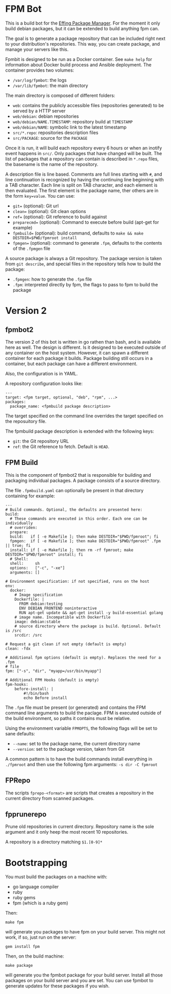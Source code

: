 FPM Bot
=======

This is a build bot for the [Effing Package Manager](http://github.com/jordansissel/fpm). For the moment it only build debian packages, but it can be extended to build anything fpm can.

The goal is to generate a package repository that can be included right next to your distribution's repositories. This way, you can create package, and manage your servers like this.

Fpmbit is designed to be run as a Docker container. See `make help` for information about Docker build process and Ansible deployment. The container provides two volumes:

- `/var/log/fpmbot`: the logs
- `/var/lib/fpmbot`: the main directory

The main directory is composed of different folders:

- `web`: contains the publicly accessible files (repositories generated) to be served by a HTTP server
- `web/debian`: debian repositories
- `web/debian/NAME.TIMESTAMP`: repository build at `TIMESTAMP`
- `web/debian/NAME`: symbolic link to the latest timestamp
- `src/*.repo`: repositories description files
- `src/PACKAGE`: source for the `PACKAGE`

Once it is run, it will build each repository every 6 hours or when an inotify event happens in `src/`. Only packages that have changed will be built. The list of packages that a repository can contain is described in `*.repo` files, the basename is the name of the repository.

A description file is line based. Comments are full lines starting with `#`, and line continuation is recognized by having the continuing line beginning with a TAB character. Each line is split on TAB character, and each element is then evaluated. The first element is the package name, ther others are in the form `key=value`. You can use:

- `git=` (optional): Git url
- `clean=` (optional): Git clean options
- `ref=` (optional): Git reference to build against
- `preparecmd=` (optional): Command to execute before build (apt-get for example)
- `fpmbuild=` (optional): build command, defaults to `make && make DESTDIR=$PWD/fpmroot install`
- `fpmgen=` (optional): command to generate `.fpm`, defaults to the contents of the `.fpmgen` file

A source package is always a Git repository. The package version is taken from `git describe`, and special files in the repository tells how to build the package:

- `.fpmgen`: how to generate the `.fpm` file
- `.fpm`: interpreted directly by fpm, the flags to pass to fpm to build the package

Version 2
=========

fpmbot2
-------

The version 2 of this bot is written in go rathen than bash, and is available
here as well. The design is different. Is it designed to be executed outside of
any container on the host system. However, it can spawn a different container
for each package it builds. Package building still occurs in a container, but
each package can have a different environment.

Also, the configuration is in YAML.

A repository configuration looks like:

    --- 
    target: <fpm target, optional, "deb", "rpm", ...>
    packages:
      package_name: <fpmbuild package description>

The target specified on the command line overrides the target specified on the
reposuitory file.

The fpmbuild package description is extended with the following keys:

- `git`: the Git repository URL
- `ref`: the Git reference to fetch. Default is `HEAD`.

FPM Build
---------

This is the component of fpmbot2 that is responsible for building and packaging
individual packages. A package consists of a source directory.

The file `.fpmbuild.yaml` can optionally be present in that directory
containing for example:

    --- 
    # Build commands. Optional, the defaults are presented here:
    build:
      # These commands are executed in this order. Each one can be individually
      # overriden:
      prepare:
      build:   if [ -e Makefile ]; then make DESTDIR="$PWD/fpmroot"; fi
      fpmgen:  if [ -e Makefile ]; then make DESTDIR="$PWD/fpmroot" .fpm || true; fi
      install: if [ -e Makefile ]; then rm -rf fpmroot; make DESTDIR="$PWD/fpmroot" install; fi
      # Shell:
      shell:     sh
      options:   ["-c", "-xe"]
      arguments: []

    # Environment specification: if not specified, runs on the host
    env:
      docker:
        # Image specification
        Dockerfile: |
          FROM debian:testing
          ENV DEBIAN_FRONTEND noninteractive
          RUN apt-get update && apt-get install -y build-essential golang
        # image name. Incompatible with Dockerfile
        image: debian:stable
        # source directory where the package is build. Optional. Default is /src
        srcdir: /src

    # Request a git clean if not empty (default is empty)
    clean: -fdx

    # Additional fpm options (default is empty). Replaces the need for a .fpm
    # file
    fpm: ["-s", "dir", "myapp=/usr/bin/myapp"]

    # Additional FPM Hooks (default is empty)
    fpm-hooks:
        before-install: |
            #!/bin/bash
            echo Before install

The `.fpm` file must be present (or generated) and contains the FPM command line
arguments to build the paclage. FPM is executed outside of the build
environment, so paths it contains must be relative.

Using the environment variable `FPMOPTS`, the following flags will be set to
sane defaults:

- `--name`: set to the package name, the current directory name
- `--version`: set to the package version, taken from Git

A common pattern is to have the build commands install everything in `./fpmroot`
and then use the following fpm arguments: `-s dir -C fpmroot`

FPRepo
------

The scripts `fprepo-<format>` are scripts that creates a repository in the
current directory from scanned packages.

fpprunerepo
-----------

Prune old repositories in current directory. Repository name is the sole
argument and it only heep the most recent 10 repositories.

A repository is a directory matching `$1.[0-9]*`

Bootstrapping
=============

You must build the packages on a machine with:

- go language compiler
- ruby
- ruby gems
- fpm (which is a ruby gem)

Then:

    make fpm

will generate you packages to have fpm on your build server. This might not work, if so, just run on the server:

    gem install fpm

Then, on the build machine:

    make package

will generate you the fpmbot package for your build server. Install all those packages on your build server and you are set. You can use fpmbot to generate updates for these packages if you wish.
